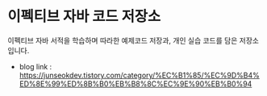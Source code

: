 # 이펙티브 자바 코드 저장소

이펙티브 자바 서적을 학습하며 따라한 예제코드 저장과, 개인 실습 코드를 담은 저장소 입니다.

- blog link : https://junseokdev.tistory.com/category/%EC%B1%85/%EC%9D%B4%ED%8E%99%ED%8B%B0%EB%B8%8C%EC%9E%90%EB%B0%94